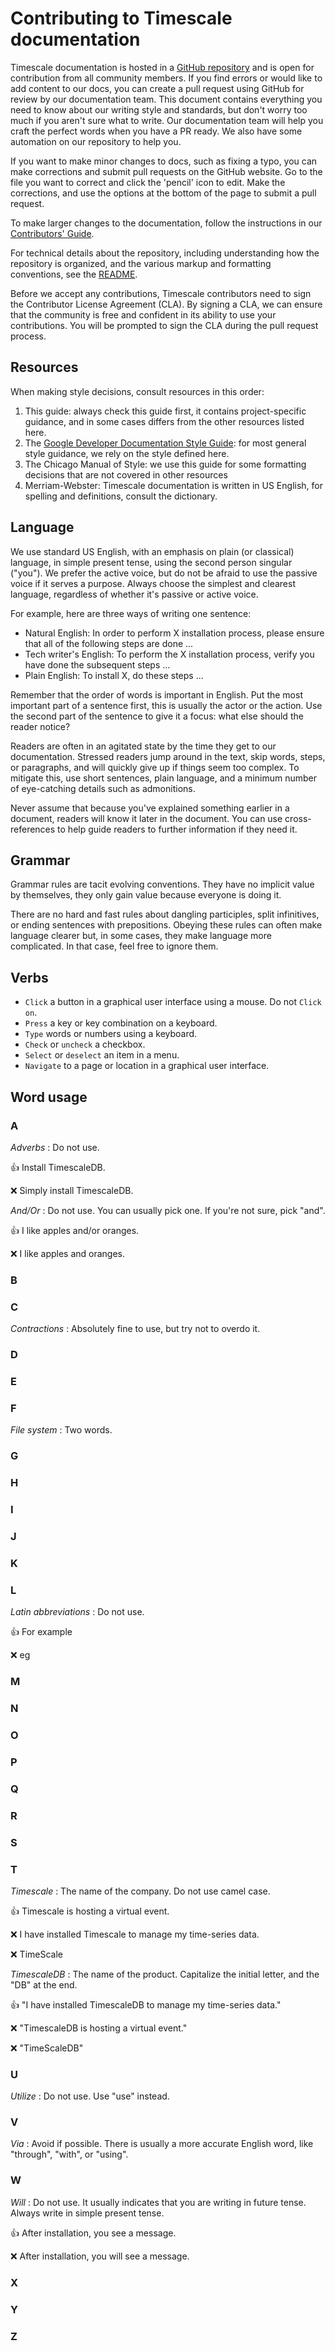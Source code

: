 # Contributing to Timescale documentation
Timescale documentation is hosted in a [GitHub repository][github-docs]  and is
open for contribution from all community members. If you  find errors or would
like to add content to our docs, you can create a pull request using GitHub for
review by our documentation team. This document contains everything you need to
know about our writing style and standards, but don't worry too much if you
aren't sure what to write. Our documentation team will help you craft the
perfect words when you have a PR ready. We also have some automation on our
repository to help you.

If you want to make minor changes to docs, such as fixing a typo, you can make
corrections  and submit pull requests on the GitHub website. Go to the file you
want to  correct and click the 'pencil' icon to edit. Make the corrections, and
use the options at the bottom of the page to submit a pull request.

To make larger changes to the documentation, follow the instructions in
our [Contributors' Guide][contributors].

For technical details about the repository, including understanding how the
repository is organized, and the various markup and formatting conventions, see
the [README][readme].

Before we accept any contributions, Timescale contributors need to sign the
Contributor License Agreement (CLA). By signing a CLA, we  can ensure that the
community is free and confident in its ability to use your contributions. You
will be prompted to sign the CLA during the pull request process.


## Resources
When making style decisions, consult resources in this order:

1.  This guide: always check this guide first, it contains project-specific
guidance, and in some cases differs from the other resources listed here.
1.  The [Google Developer Documentation Style Guide][google-style]: for most
general style guidance, we rely on the style defined here.
1.  The Chicago Manual of Style: we use this guide for some formatting decisions
that are not covered in other resources
1.  Merriam-Webster: Timescale documentation is written in US English, for
spelling and definitions, consult the dictionary.


## Language
We use standard US English, with an emphasis on plain (or classical) language, in simple present tense, using the second person singular ("you"). We prefer the active voice, but do not be afraid to use the passive voice if it serves a purpose. Always choose the simplest and clearest language, regardless of whether it's passive or active voice.

For example, here are three ways of writing one sentence:

*   Natural English: In order to perform X installation process, please ensure
that all of the following steps are done ...
*   Tech writer's English: To perform the X installation process, verify you have
done the subsequent steps ...
*   Plain English: To install X, do these steps ...

Remember that the order of words is important in English. Put the most important
part of a sentence first, this is usually the actor or the action. Use the
second part of the sentence to give it a focus: what else should the reader
notice?

Readers are often in an agitated state by the time they get to our
documentation. Stressed readers jump around in the text, skip words, steps, or
paragraphs, and will quickly give up if things seem too complex. To mitigate
this, use short sentences, plain language, and a minimum number of eye-catching
details such as admonitions.

Never assume that because you've explained something earlier in a document,
readers will know it later in the document. You can use cross-references to help
guide readers to further information if they need it.


## Grammar
Grammar rules are tacit evolving conventions. They have no implicit value by
themselves, they only gain value because everyone is doing it.

There are no hard and fast rules about dangling participles, split infinitives,
or ending sentences with prepositions. Obeying these rules can often make
language clearer but, in some cases, they make language more complicated. In
that case, feel free to ignore them.


## Verbs

*   `Click` a button in a graphical user interface using a mouse. Do not `Click on`.
*   `Press` a key or key combination on a keyboard.
*   `Type` words or numbers using a keyboard.
*   `Check` or `uncheck` a checkbox.
*   `Select` or `deselect` an item in a menu.
*   `Navigate` to a page or location in a graphical user interface.


## Word usage

### A [](#A)

*Adverbs*
: Do not use.

:+1: Install TimescaleDB.

:x: Simply install TimescaleDB.

*And/Or*
: Do not use. You can usually pick one. If you're not sure, pick "and".

:+1: I like apples and/or oranges.

:x: I like apples and oranges.

### B [](#B)

### C [](#C)

*Contractions*
: Absolutely fine to use, but try not to overdo it.

### D [](#D)

### E [](#E)

### F [](#F)

*File system*
: Two words.

### G [](#G)

### H [](#H)

### I [](#I)

### J [](#J)

### K [](#K)

### L [](#L)

*Latin abbreviations*
: Do not use.

:+1: For example

:x: eg

### M [](#M)

### N [](#N)

### O [](#O)

### P [](#P)

### Q [](#Q)

### R [](#R)

### S [](#S)

### T [](#T)

*Timescale*
: The name of the company. Do not use camel case.

:+1: Timescale is hosting a virtual event.

:x: I have installed Timescale to manage my time-series data.

:x: TimeScale

*TimescaleDB*
: The name of the product. Capitalize the initial letter, and the "DB" at the end.

:+1: "I have installed TimescaleDB to manage my time-series data."

:x: "TimescaleDB is hosting a virtual event."

:x: "TimeScaleDB"

### U [](#U)

*Utilize*
: Do not use. Use "use" instead.

### V [](#V)

*Via*
: Avoid if possible. There is usually a more accurate English word, like
"through", "with", or "using".

### W [](#W)

*Will*
: Do not use. It usually indicates that you are writing in future tense.
Always write in simple present tense.

:+1: After installation, you see a message.

:x: After installation, you will see a message.

### X [](#X)

### Y [](#Y)

### Z [](#Z)



[github-docs]: https://github.com/timescale/docs
[contributors]: https://github.com/timescale/docs/CONTRIBUTING.md
[readme]: https://github.com/timescale/docs/README.md
[google-style]: https://developers.google.com/style

